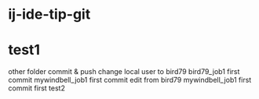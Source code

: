 # ij-ide-tip-git
# test1
other folder commit & push
change local user to bird79
bird79_job1 first commit
mywindbell_job1 first commit
edit from bird79
mywindbell_job1 first commit
first
test2
